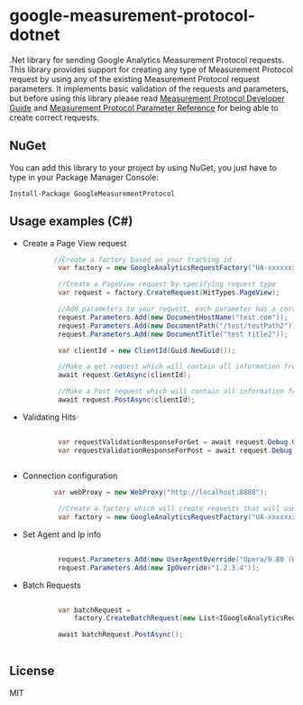 google-measurement-protocol-dotnet
==================================

.Net library for sending Google Analytics Measurement Protocol requests. This library provides support for creating any type of Measurement Protocol request by using any of the existing Measurement Protocol request parameters. It implements basic validation of the requests and parameters, but before using this library please read [Measurement Protocol Developer Guide] and [Measurement Protocol Parameter Reference] for being able to create correct requests.

## NuGet
You can add this library to your project by using NuGet, you just have to type in your Package Manager Console:

```
Install-Package GoogleMeasurementProtocol

```

## Usage examples (C#)

* Create a Page View request

```csharp
           //Create a factory based on your tracking id
            var factory = new GoogleAnalyticsRequestFactory("UA-xxxxxxx-x");

            //Create a PageView request by specifying request type
            var request = factory.CreateRequest(HitTypes.PageView);

            //Add parameters to your request, each parameter has a corresponding class which has name = parameter name from google reference docs
            request.Parameters.Add(new DocumentHostName("test.com"));
            request.Parameters.Add(new DocumentPath("/test/testPath2"));
            request.Parameters.Add(new DocumentTitle("test title2"));

            var clientId = new ClientId(Guid.NewGuid());

            //Make a get request which will contain all information from above
            await request.GetAsync(clientId);

            //Make a Post request which will contain all information from above
            await request.PostAsync(clientId);
```

* Validating Hits

```csharp
           
            var requestValidationResponseForGet = await request.Debug.GetAsync(new UserId("userId"));
            var requestValidationResponseForPost = await request.Debug.PostAsync(new UserId("userId"));
            
```

* Connection configuration

```csharp
           var webProxy = new WebProxy("http://localhost:8888");

            //Create a factory which will create requests that will use https connection through the given proxy
            var factory = new GoogleAnalyticsRequestFactory("UA-xxxxxxx-x", webProxy);
```

* Set Agent and Ip info

```csharp
           
            request.Parameters.Add(new UserAgentOverride("Opera/9.80 (Windows NT 6.0) Presto/2.12.388 Version/12.14"));
            request.Parameters.Add(new IpOverride("1.2.3.4"));
```

* Batch Requests

```csharp
           
            var batchRequest = 
                factory.CreateBatchRequest(new List<IGoogleAnalyticsRequest> { request1, request2 });

            await batchRequest.PostAsync();
            
```

License
----

MIT

[Measurement Protocol Developer Guide]:https://developers.google.com/analytics/devguides/collection/protocol/v1/devguide
[Measurement Protocol Parameter Reference]:https://developers.google.com/analytics/devguides/collection/protocol/v1/parameters
